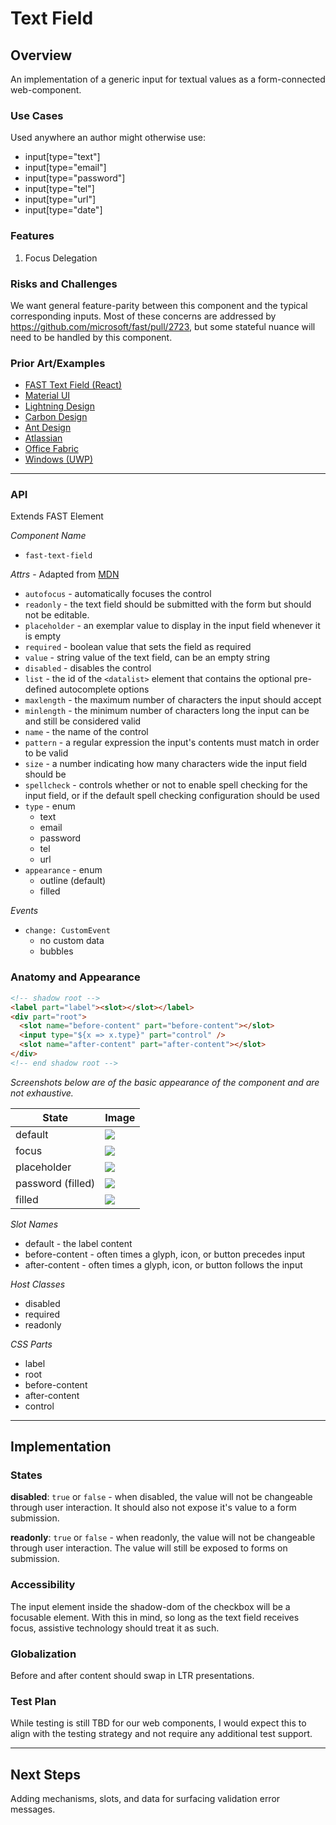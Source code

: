 # Text Field

## Overview

An implementation of a generic input for textual values as a form-connected web-component.

### Use Cases

Used anywhere an author might otherwise use:
- input[type="text"]
- input[type="email"]
- input[type="password"]
- input[type="tel"]
- input[type="url"]
- input[type="date"]

### Features

1. Focus Delegation

### Risks and Challenges

We want general feature-parity between this component and the typical corresponding inputs. Most of these concerns are addressed by https://github.com/microsoft/fast/pull/2723, but some stateful nuance will need to be handled by this component.

### Prior Art/Examples

- [FAST Text Field (React)](https://www.npmjs.com/package/@microsoft/fast-components-react-msft)
- [Material UI](https://material-ui.com/components/text-fields/)
- [Lightning Design](https://www.lightningdesignsystem.com/components/input/)
- [Carbon Design](https://www.carbondesignsystem.com/components/text-input/code)
- [Ant Design](https://ant.design/components/input/)
- [Atlassian](https://atlaskit.atlassian.com/packages/core/textfield)
- [Office Fabric](https://developer.microsoft.com/en-us/fabric#/controls/web/textfield)
- [Windows (UWP)](https://docs.microsoft.com/en-us/windows/uwp/design/controls-and-patterns/text-box)

---

### API

Extends FAST Element

*Component Name*
- `fast-text-field`

*Attrs* - Adapted from [MDN](https://developer.mozilla.org/en-US/docs/Web/HTML/Element/input/text)
- `autofocus` - automatically focuses the control
- `readonly` - the text field should be submitted with the form but should not be editable.
- `placeholder` - an exemplar value to display in the input field whenever it is empty
- `required` - boolean value that sets the field as required
- `value` - string value of the text field, can be an empty string
- `disabled` - disables the control
- `list` - the id of the `<datalist>` element that contains the optional pre-defined autocomplete options
- `maxlength`	- the maximum number of characters the input should accept
- `minlength` -	the minimum number of characters long the input can be and still be considered valid
- `name` - the name of the control
- `pattern` - a regular expression the input's contents must match in order to be valid
- `size` - a number indicating how many characters wide the input field should be
- `spellcheck` - controls whether or not to enable spell checking for the input field, or if the default spell checking configuration should be used
- `type` - enum
  - text
  - email
  - password
  - tel
  - url
- `appearance` - enum
  - outline (default)
  - filled

*Events*
- `change: CustomEvent`
  - no custom data
  - bubbles

### Anatomy and Appearance

```HTML
<!-- shadow root -->
<label part="label"><slot></slot></label>
<div part="root">
  <slot name="before-content" part="before-content"></slot>
  <input type="${x => x.type}" part="control" />
  <slot name="after-content" part="after-content"></slot>
</div>
<!-- end shadow root -->
```


*Screenshots below are of the basic appearance of the component and are not exhaustive.*

| State | Image |
| ----- | ----- |
| default | ![](./images/text-field.png) |
| focus | ![](./images/text-field-focus.png)
| placeholder | ![](./images/text-field-placeholder.png)
| password (filled) | ![](./images/text-field-password.png)
| filled | ![](./images/text-field-filled.png)

*Slot Names*
- default - the label content
- before-content - often times a glyph, icon, or button precedes input
- after-content - often times a glyph, icon, or button follows the input

*Host Classes*
- disabled
- required
- readonly

*CSS Parts*
- label
- root
- before-content
- after-content
- control

---

## Implementation

### States

**disabled**: `true` or `false` - when disabled, the value will not be changeable through user interaction. It should also not expose it's value to a form submission.

**readonly**: `true` or `false` - when readonly, the value will not be changeable through user interaction. The value will still be exposed to forms on submission.

### Accessibility

The input element inside the shadow-dom of the checkbox will be a focusable element. With this in mind, so long as the text field receives focus, assistive technology should treat it as such.

### Globalization

Before and after content should swap in LTR presentations.

### Test Plan

While testing is still TBD for our web components, I would expect this to align with the testing strategy and not require any additional test support.

---

## Next Steps
Adding mechanisms, slots, and data for surfacing validation error messages.
